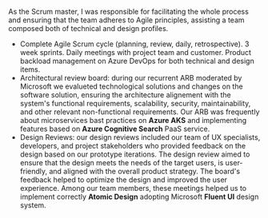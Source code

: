 As the Scrum master, I was responsible for facilitating the whole process and ensuring that the team adheres to Agile principles, assisting a team composed both of technical and design profiles. 

- Complete <span class="u agile">Agile Scrum</span> cycle (planning, review, daily, retrospective). 3 week sprints. Daily meetings with project team and customer. Product backload management on Azure DevOps for both technical and design items.
- <span class="u software">Architectural review board</span>: during our recurrent ARB moderated by Microsoft we evalueted technological solutions and changes on the software solution, ensuring the architecture alignement with the system's functional requirements, scalability, security, maintainability, and other relevant non-functional requirements. Our ARB was frequently about microservices bast practices on **Azure AKS** and implementing features based on **Azure Cognitive Search** PaaS service.
- <span class="u design">Design Reviews</span>: our design reviews included our team of UX specialists, developers, and project stakeholders who provided feedback on the design based on our prototype iterations. The design review aimed to ensure that the design meets the needs of the target users, is user-friendly, and aligned with the overall product strategy. The board's feedback helped to optimize the design and improved the user experience. Among our team members, these meetings helped us to implement correctly **Atomic Design** adopting Microsoft **Fluent UI** design system.